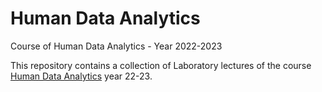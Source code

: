 # Human Data Analytics
Course of Human Data Analytics - Year 2022-2023

This repository contains a collection of Laboratory lectures of the course [Human Data Analytics](https://didattica.unipd.it/off/2022/LM/SC/SC2377/001PD/SCP7079397/N0) year 22-23.
